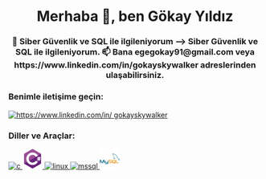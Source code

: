 <h1 align="center">Merhaba 👋, ben Gökay Yıldız</h1>
<h3 align="center">👀 Siber Güvenlik ve SQL ile ilgileniyorum --> Siber Güvenlik ve SQL ile ilgileniyorum. 📫 Bana egegokay91@gmail.com veya https://www.linkedin.com/in/gokayskywalker adreslerinden ulaşabilirsiniz.</h3>

<h3 align="left">Benimle iletişime geçin:</h3>
<p align="left ">
<a href = "https://linkedin.com/in/https://www.linkedin.com/in/gokayskywalker" target = "boş"><img align = "center" src = "https:/ /raw.githubusercontent.com/rahuldkjain/github-profile-readme-generator/master/src/images/icons/Social/linked-in-alt.svg" alt="https://www.linkedin.com/in/ gokayskywalker" height="30" width="40" /></a>
</p>

<h3 align="left">Diller ve Araçlar:</h3>
<p align="left"> <a href= "https://www.cprogramming.com/" target = "_blank" rel = "noreferrer"> <img src = "https://raw.githubusercontent.com/devicons/devicon/master/icons/c/c- orijinal.svg" alt = "c" genişlik = "40" yükseklik = "40"/> </a> <a href = "https://www.w3schools.com/cs/" target = "_blank" rel= "noreferrer"> <img src = "https://raw.githubusercontent.com/devicons/devicon/master/icons/csharp/csharp-original.svg" alt = "csharp" width = "40" height = "40" /> </a> <a href = "https://www.linux.org/" target = "_blank" rel = "noreferrer"> <img src = "https://raw.githubusercontent.com/devicons/ devicon/master/icons/linux/linux-original.svg" alt = "linux" width = "40" height = "40"/> </a> <a href = "https://www.microsoft.com/ en-us/sql-server" target = "_blank" rel = "noreferrer"> <img src = "https://www.svgrepo.com/show/303229/microsoft-sql-server-logo.svg" alt= "mssql" width = "40" height = "40"/> </a> <a href = "https://www.mysql.com/" target = "_blank" rel = "noreferrer"> <img src= "https://raw.githubusercontent.com/devicons/devicon/master/icons/mysql/mysql-original-wordmark.svg" alt = "mysql" width = "40" height = "40"/> </a> </p>

<p><img align = "left" src = "https://github-readme-stats.vercel.


